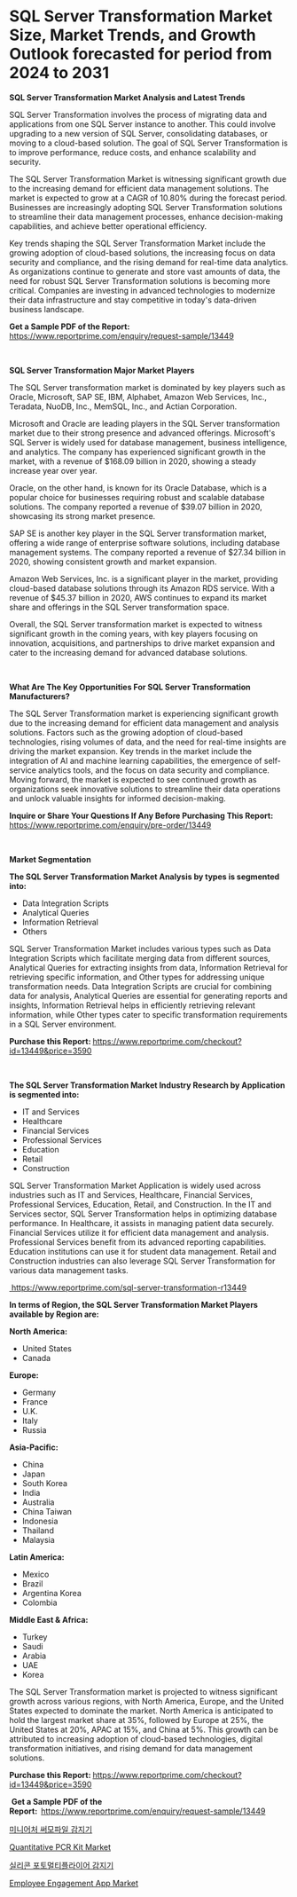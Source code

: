 <p><h1>SQL Server Transformation Market Size, Market Trends, and Growth Outlook forecasted for period from 2024 to 2031</h1></p><p><strong>SQL Server Transformation Market Analysis and Latest Trends</strong></p>
<p><p>SQL Server Transformation involves the process of migrating data and applications from one SQL Server instance to another. This could involve upgrading to a new version of SQL Server, consolidating databases, or moving to a cloud-based solution. The goal of SQL Server Transformation is to improve performance, reduce costs, and enhance scalability and security.</p><p>The SQL Server Transformation Market is witnessing significant growth due to the increasing demand for efficient data management solutions. The market is expected to grow at a CAGR of 10.80% during the forecast period. Businesses are increasingly adopting SQL Server Transformation solutions to streamline their data management processes, enhance decision-making capabilities, and achieve better operational efficiency.</p><p>Key trends shaping the SQL Server Transformation Market include the growing adoption of cloud-based solutions, the increasing focus on data security and compliance, and the rising demand for real-time data analytics. As organizations continue to generate and store vast amounts of data, the need for robust SQL Server Transformation solutions is becoming more critical. Companies are investing in advanced technologies to modernize their data infrastructure and stay competitive in today's data-driven business landscape.</p></p>
<p><strong>Get a Sample PDF of the Report:&nbsp;</strong> <a href="https://www.reportprime.com/enquiry/request-sample/13449">https://www.reportprime.com/enquiry/request-sample/13449</a></p>
<p>&nbsp;</p>
<p><strong>SQL Server Transformation Major Market Players</strong></p>
<p><p>The SQL Server transformation market is dominated by key players such as Oracle, Microsoft, SAP SE, IBM, Alphabet, Amazon Web Services, Inc., Teradata, NuoDB, Inc., MemSQL, Inc., and Actian Corporation. </p><p>Microsoft and Oracle are leading players in the SQL Server transformation market due to their strong presence and advanced offerings. Microsoft's SQL Server is widely used for database management, business intelligence, and analytics. The company has experienced significant growth in the market, with a revenue of $168.09 billion in 2020, showing a steady increase year over year.</p><p>Oracle, on the other hand, is known for its Oracle Database, which is a popular choice for businesses requiring robust and scalable database solutions. The company reported a revenue of $39.07 billion in 2020, showcasing its strong market presence.</p><p>SAP SE is another key player in the SQL Server transformation market, offering a wide range of enterprise software solutions, including database management systems. The company reported a revenue of $27.34 billion in 2020, showing consistent growth and market expansion.</p><p>Amazon Web Services, Inc. is a significant player in the market, providing cloud-based database solutions through its Amazon RDS service. With a revenue of $45.37 billion in 2020, AWS continues to expand its market share and offerings in the SQL Server transformation space.</p><p>Overall, the SQL Server transformation market is expected to witness significant growth in the coming years, with key players focusing on innovation, acquisitions, and partnerships to drive market expansion and cater to the increasing demand for advanced database solutions.</p></p>
<p>&nbsp;</p>
<p><strong>What Are The Key Opportunities For SQL Server Transformation Manufacturers?</strong></p>
<p><p>The SQL Server Transformation market is experiencing significant growth due to the increasing demand for efficient data management and analysis solutions. Factors such as the growing adoption of cloud-based technologies, rising volumes of data, and the need for real-time insights are driving the market expansion. Key trends in the market include the integration of AI and machine learning capabilities, the emergence of self-service analytics tools, and the focus on data security and compliance. Moving forward, the market is expected to see continued growth as organizations seek innovative solutions to streamline their data operations and unlock valuable insights for informed decision-making.</p></p>
<p><strong>Inquire or Share Your Questions If Any Before Purchasing This Report:</strong> <a href="https://www.reportprime.com/enquiry/pre-order/13449">https://www.reportprime.com/enquiry/pre-order/13449</a></p>
<p>&nbsp;</p>
<p><strong>Market Segmentation</strong></p>
<p><strong>The SQL Server Transformation Market Analysis by types is segmented into:</strong></p>
<p><ul><li>Data Integration Scripts</li><li>Analytical Queries</li><li>Information Retrieval</li><li>Others</li></ul></p>
<p><p>SQL Server Transformation Market includes various types such as Data Integration Scripts which facilitate merging data from different sources, Analytical Queries for extracting insights from data, Information Retrieval for retrieving specific information, and Other types for addressing unique transformation needs. Data Integration Scripts are crucial for combining data for analysis, Analytical Queries are essential for generating reports and insights, Information Retrieval helps in efficiently retrieving relevant information, while Other types cater to specific transformation requirements in a SQL Server environment.</p></p>
<p><strong>Purchase this Report:&nbsp;</strong><a href="https://www.reportprime.com/checkout?id=13449&price=3590">https://www.reportprime.com/checkout?id=13449&price=3590</a></p>
<p>&nbsp;</p>
<p><strong>The SQL Server Transformation Market Industry Research by Application is segmented into:</strong></p>
<p><ul><li>IT and Services</li><li>Healthcare</li><li>Financial Services</li><li>Professional Services</li><li>Education</li><li>Retail</li><li>Construction</li></ul></p>
<p><p>SQL Server Transformation Market Application is widely used across industries such as IT and Services, Healthcare, Financial Services, Professional Services, Education, Retail, and Construction. In the IT and Services sector, SQL Server Transformation helps in optimizing database performance. In Healthcare, it assists in managing patient data securely. Financial Services utilize it for efficient data management and analysis. Professional Services benefit from its advanced reporting capabilities. Education institutions can use it for student data management. Retail and Construction industries can also leverage SQL Server Transformation for various data management tasks.</p></p>
<p><a href="https://www.reportprime.com/sql-server-transformation-r13449">&nbsp;https://www.reportprime.com/sql-server-transformation-r13449</a></p>
<p><strong>In terms of Region, the SQL Server Transformation Market Players available by Region are:</strong></p>
<p>
    <p> <strong> North America: </strong>
        <ul>
            <li>United States</li>
            <li>Canada</li>
        </ul>
        </p> 
    <p> <strong> Europe: </strong>
        <ul>
            <li>Germany</li>
            <li>France</li>
            <li>U.K.</li>
            <li>Italy</li>
            <li>Russia</li>
        </ul>
        </p> 
    <p> <strong> Asia-Pacific: </strong>
        <ul>
            <li>China</li>
            <li>Japan</li>
            <li>South Korea</li>
            <li>India</li>
            <li>Australia</li>
            <li>China Taiwan</li>
            <li>Indonesia</li>
            <li>Thailand</li>
            <li>Malaysia</li>
        </ul>
        </p> 
    <p> <strong> Latin America: </strong>
        <ul>
            <li>Mexico</li>
            <li>Brazil</li>
            <li>Argentina Korea</li>
            <li>Colombia</li>
        </ul>
        </p> 
    <p> <strong> Middle East & Africa: </strong>
        <ul>
            <li>Turkey</li>
            <li>Saudi</li>
            <li>Arabia</li>
            <li>UAE</li>
            <li>Korea</li>
        </ul>
    </p>
    </p>
<p><p>The SQL Server Transformation market is projected to witness significant growth across various regions, with North America, Europe, and the United States expected to dominate the market. North America is anticipated to hold the largest market share at 35%, followed by Europe at 25%, the United States at 20%, APAC at 15%, and China at 5%. This growth can be attributed to increasing adoption of cloud-based technologies, digital transformation initiatives, and rising demand for data management solutions.</p></p>
<p><strong>Purchase this Report: </strong><a href="https://www.reportprime.com/checkout?id=13449&price=3590">https://www.reportprime.com/checkout?id=13449&price=3590</a></p>
<p>&nbsp;<strong>Get a Sample PDF of the Report:&nbsp;&nbsp;</strong><a href="https://www.reportprime.com/enquiry/request-sample/13449">https://www.reportprime.com/enquiry/request-sample/13449</a></p>
<p><strong></strong></p>
<p><p><a href="https://github.com/mithunmistry2258/Market-Research-Report-List-1/blob/main/3399840122592.md">미니어처 써모파일 감지기</a></p><p><a href="https://github.com/nicholepatriciadoylenwnrjr0/Market-Research-Report-List-3/blob/main/quantitative-pcr-kit-market.md">Quantitative PCR Kit Market</a></p><p><a href="https://github.com/konokaryan/Market-Research-Report-List-1/blob/main/7732762122593.md">실리콘 포토멀티플라이어 감지기</a></p><p><a href="https://github.com/ayamgoreng5458/Market-Research-Report-List-1/blob/main/employee-engagement-app-market.md">Employee Engagement App Market</a></p></p>